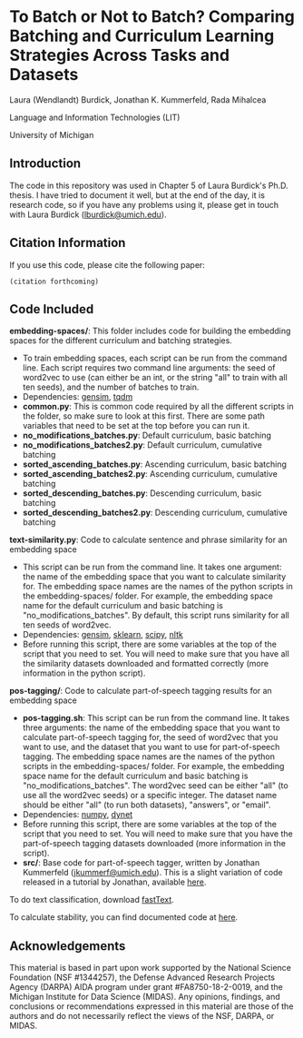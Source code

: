 # To Batch or Not to Batch? Comparing Batching and Curriculum Learning Strategies Across Tasks and Datasets
Laura (Wendlandt) Burdick, Jonathan K. Kummerfeld, Rada Mihalcea

Language and Information Technologies (LIT)

University of Michigan

## Introduction
The code in this repository was used in Chapter 5 of Laura Burdick's Ph.D. thesis. I have tried to document it well, but at the end of the day, it is research code, so if you have any problems using it, please get in touch with Laura Burdick (lburdick@umich.edu).

## Citation Information
If you use this code, please cite the following paper:
```
(citation forthcoming)
```

## Code Included
**embedding-spaces/**: This folder includes code for building the embedding spaces for the different curriculum and batching strategies.
- To train embedding spaces, each script can be run from the command line. Each script requires two command line arguments: the seed of word2vec to use (can either be an int, or the string "all" to train with all ten seeds), and the number of batches to train.
- Dependencies: [gensim](https://radimrehurek.com/gensim/), [tqdm](https://github.com/tqdm/tqdm)
- **common.py**: This is common code required by all the different scripts in the folder, so make sure to look at this first. There are some path variables that need to be set at the top before you can run it.
- **no_modifications_batches.py**: Default curriculum, basic batching
- **no_modifications_batches2.py**: Default curriculum, cumulative batching
- **sorted_ascending_batches.py**: Ascending curriculum, basic batching
- **sorted_ascending_batches2.py**: Ascending curriculum, cumulative batching
- **sorted_descending_batches.py**: Descending curriculum, basic batching
- **sorted_descending_batches2.py**: Descending curriculum, cumulative batching

**text-similarity.py**: Code to calculate sentence and phrase similarity for an embedding space
- This script can be run from the command line. It takes one argument: the name of the embedding space that you want to calculate similarity for. The embedding space names are the names of the python scripts in the embedding-spaces/ folder. For example, the embedding space name for the default curriculum and basic batching is "no_modifications_batches". By default, this script runs similarity for all ten seeds of word2vec.
- Dependencies: [gensim](https://radimrehurek.com/gensim/), [sklearn](https://scikit-learn.org/), [scipy](https://www.scipy.org/), [nltk](https://www.nltk.org/)
- Before running this script, there are some variables at the top of the script that you need to set. You will need to make sure that you have all the similarity datasets downloaded and formatted correctly (more information in the python script).

**pos-tagging/**: Code to calculate part-of-speech tagging results for an embedding space
- **pos-tagging.sh**: This script can be run from the command line. It takes three arguments: the name of the embedding space that you want to calculate part-of-speech tagging for, the seed of word2vec that you want to use, and the dataset that you want to use for part-of-speech tagging. The embedding space names are the names of the python scripts in the embedding-spaces/ folder. For example, the embedding space name for the default curriculum and basic batching is "no_modifications_batches". The word2vec seed can be either "all" (to use all the word2vec seeds) or a specific integer. The dataset name should be either "all" (to run both datasets), "answers", or "email".
- Dependencies: [numpy](https://numpy.org/), [dynet](https://github.com/clab/dynet)
- Before running this script, there are some variables at the top of the script that you need to set. You will need to make sure that you have the part-of-speech tagging datasets downloaded (more information in the script).
- **src/**: Base code for part-of-speech tagger, written by Jonathan Kummerfeld (jkummerf@umich.edu). This is a slight variation of code released in a tutorial by Jonathan, available [here](https://jkk.name/neural-tagger-tutorial/).

To do text classification, download [fastText](https://fasttext.cc/).

To calculate stability, you can find documented code at [here](https://github.com/laura-burdick/embeddingStability).

## Acknowledgements
This material is based in part upon work supported by the National Science Foundation (NSF \#1344257), the Defense Advanced Research Projects Agency (DARPA) AIDA program under grant \#FA8750-18-2-0019, and the Michigan Institute for Data Science (MIDAS). Any opinions, findings, and conclusions or recommendations expressed in this material are those of the authors and do not necessarily reflect the views of the NSF, DARPA, or MIDAS.
